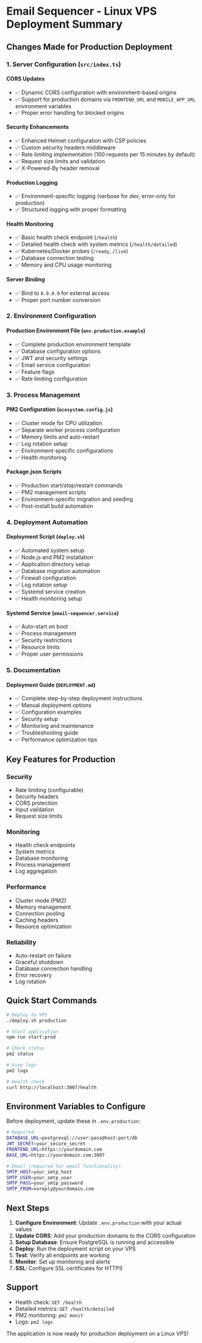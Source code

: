 # Email Sequencer - Linux VPS Deployment Summary

## Changes Made for Production Deployment

### 1. Server Configuration (`src/index.ts`)

#### CORS Updates
- ✅ Dynamic CORS configuration with environment-based origins
- ✅ Support for production domains via `FRONTEND_URL` and `MOBILE_APP_URL` environment variables
- ✅ Proper error handling for blocked origins

#### Security Enhancements
- ✅ Enhanced Helmet configuration with CSP policies
- ✅ Custom security headers middleware
- ✅ Rate limiting implementation (100 requests per 15 minutes by default)
- ✅ Request size limits and validation
- ✅ X-Powered-By header removal

#### Production Logging
- ✅ Environment-specific logging (verbose for dev, error-only for production)
- ✅ Structured logging with proper formatting

#### Health Monitoring
- ✅ Basic health check endpoint (`/health`)
- ✅ Detailed health check with system metrics (`/health/detailed`)
- ✅ Kubernetes/Docker probes (`/ready`, `/live`)
- ✅ Database connection testing
- ✅ Memory and CPU usage monitoring

#### Server Binding
- ✅ Bind to `0.0.0.0` for external access
- ✅ Proper port number conversion

### 2. Environment Configuration

#### Production Environment File (`env.production.example`)
- ✅ Complete production environment template
- ✅ Database configuration options
- ✅ JWT and security settings
- ✅ Email service configuration
- ✅ Feature flags
- ✅ Rate limiting configuration

### 3. Process Management

#### PM2 Configuration (`ecosystem.config.js`)
- ✅ Cluster mode for CPU utilization
- ✅ Separate worker process configuration
- ✅ Memory limits and auto-restart
- ✅ Log rotation setup
- ✅ Environment-specific configurations
- ✅ Health monitoring

#### Package.json Scripts
- ✅ Production start/stop/restart commands
- ✅ PM2 management scripts
- ✅ Environment-specific migration and seeding
- ✅ Post-install build automation

### 4. Deployment Automation

#### Deployment Script (`deploy.sh`)
- ✅ Automated system setup
- ✅ Node.js and PM2 installation
- ✅ Application directory setup
- ✅ Database migration automation
- ✅ Firewall configuration
- ✅ Log rotation setup
- ✅ Systemd service creation
- ✅ Health monitoring setup

#### Systemd Service (`email-sequencer.service`)
- ✅ Auto-start on boot
- ✅ Process management
- ✅ Security restrictions
- ✅ Resource limits
- ✅ Proper user permissions

### 5. Documentation

#### Deployment Guide (`DEPLOYMENT.md`)
- ✅ Complete step-by-step deployment instructions
- ✅ Manual deployment options
- ✅ Configuration examples
- ✅ Security setup
- ✅ Monitoring and maintenance
- ✅ Troubleshooting guide
- ✅ Performance optimization tips

## Key Features for Production

### Security
- Rate limiting (configurable)
- Security headers
- CORS protection
- Input validation
- Request size limits

### Monitoring
- Health check endpoints
- System metrics
- Database monitoring
- Process management
- Log aggregation

### Performance
- Cluster mode (PM2)
- Memory management
- Connection pooling
- Caching headers
- Resource optimization

### Reliability
- Auto-restart on failure
- Graceful shutdown
- Database connection handling
- Error recovery
- Log rotation

## Quick Start Commands

```bash
# Deploy to VPS
./deploy.sh production

# Start application
npm run start:prod

# Check status
pm2 status

# View logs
pm2 logs

# Health check
curl http://localhost:3007/health
```

## Environment Variables to Configure

Before deployment, update these in `.env.production`:

```bash
# Required
DATABASE_URL=postgresql://user:pass@host:port/db
JWT_SECRET=your_secure_secret
FRONTEND_URL=https://yourdomain.com
BASE_URL=https://yourdomain.com:3007

# Email (required for email functionality)
SMTP_HOST=your_smtp_host
SMTP_USER=your_smtp_user
SMTP_PASS=your_smtp_password
SMTP_FROM=noreply@yourdomain.com
```

## Next Steps

1. **Configure Environment**: Update `.env.production` with your actual values
2. **Update CORS**: Add your production domains to the CORS configuration
3. **Setup Database**: Ensure PostgreSQL is running and accessible
4. **Deploy**: Run the deployment script on your VPS
5. **Test**: Verify all endpoints are working
6. **Monitor**: Set up monitoring and alerts
7. **SSL**: Configure SSL certificates for HTTPS

## Support

- Health check: `GET /health`
- Detailed metrics: `GET /health/detailed`
- PM2 monitoring: `pm2 monit`
- Logs: `pm2 logs`

The application is now ready for production deployment on a Linux VPS!
